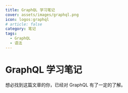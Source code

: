 ```yaml
---
title: GraphQL 学习笔记
cover: assets/images/graphql.png
icon: logos:graphql
# article: false
category: 笔记
tags:
  - GraphQL
  - 语法
---
```


# GraphQL 学习笔记

想必找到这篇文章的你，已经对 GraphQL 有了一定的了解。